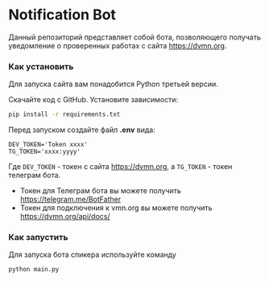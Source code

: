 # Notification Bot
Данный репозиторий представляет собой бота, позволяющего получать уведомление о проверенных работах с сайта https://dvmn.org.

### Как установить
Для запуска сайта вам понадобится Python третьей версии.

Скачайте код с GitHub. Установите зависимости:

```sh
pip install -r requirements.txt
```

Перед запуском создайте файл **.env** вида:
```properties
DEV_TOKEN='Token хххх'
TG_TOKEN='хххх:уууу'
```
Где `DEV_TOKEN` - токен с сайта  https://dvmn.org, а `TG_TOKEN` - токен телеграм бота.

- Токен для Телеграм бота вы можете получить https://telegram.me/BotFather
- Токен для подключения к vmn.org вы можете получить https://dvmn.org/api/docs/

### Как запустить
Для запуска бота спикера используйте команду
```sh
python main.py 
```
